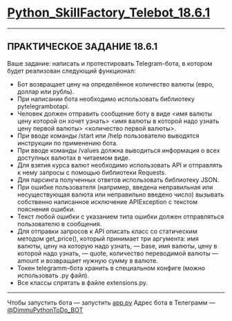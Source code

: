 # [Python_SkillFactory_Telebot_18.6.1]() #
***

## ПРАКТИЧЕСКОЕ ЗАДАНИЕ 18.6.1 ##

Ваше задание: написать и протестировать Telegram-бота, в котором будет реализован следующий функционал:
* Бот возвращает цену на определённое количество валюты (евро, доллар или рубль).
* При написании бота необходимо использовать библиотеку pytelegrambotapi.
* Человек должен отправить сообщение боту в виде <имя валюты цену которой он хочет узнать> <имя валюты в которой надо узнать цену первой валюты> <количество первой валюты>.
* При вводе команды /start или /help пользователю выводятся инструкции по применению бота.
* При вводе команды /values должна выводиться информация о всех доступных валютах в читаемом виде.
* Для взятия курса валют необходимо использовать API и отправлять к нему запросы с помощью библиотеки Requests.
* Для парсинга полученных ответов использовать библиотеку JSON.
* При ошибке пользователя (например, введена неправильная или несуществующая валюта или неправильно введено число) вызывать собственно написанное исключение APIException с текстом пояснения ошибки.
* Текст любой ошибки с указанием типа ошибки должен отправляться пользователю в сообщения.
* Для отправки запросов к API описать класс со статическим методом get_price(), который принимает три аргумента: имя валюты, цену на которую надо узнать, — base, имя валюты, цену в которой надо узнать, — quote, количество переводимой валюты — amount и возвращает нужную сумму в валюте.
* Токен telegramm-бота хранить в специальном конфиге (можно использовать .py файл).
* Все классы спрятать в файле extensions.py.

***

Чтобы запустить бота — запустить [app.py]()
Адрес бота в Телеграмм — [@DimmuPythonToDo_BOT]()
